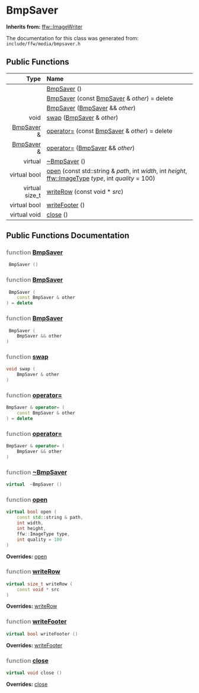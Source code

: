 BmpSaver
===================================


**Inherits from:** [ffw::ImageWriter](ffw_ImageWriter.html)

The documentation for this class was generated from: `include/ffw/media/bmpsaver.h`



## Public Functions

| Type | Name |
| -------: | :------- |
|   | [BmpSaver](#62f7f143) ()  |
|   | [BmpSaver](#96ae3ec1) (const [BmpSaver](ffw_BmpSaver.html) & _other_) = delete  |
|   | [BmpSaver](#63350de9) ([BmpSaver](ffw_BmpSaver.html) && _other_)  |
|  void | [swap](#8ef85449) ([BmpSaver](ffw_BmpSaver.html) & _other_)  |
|  [BmpSaver](ffw_BmpSaver.html) & | [operator=](#91c62cf6) (const [BmpSaver](ffw_BmpSaver.html) & _other_) = delete  |
|  [BmpSaver](ffw_BmpSaver.html) & | [operator=](#5a605eba) ([BmpSaver](ffw_BmpSaver.html) && _other_)  |
|  virtual  | [~BmpSaver](#966dca03) ()  |
|  virtual bool | [open](#1143a9c8) (const std::string & _path_, int _width_, int _height_, [ffw::ImageType](ffw.html#fa711f90) _type_, int _quality_ = 100)  |
|  virtual size_t | [writeRow](#fb7bfe34) (const void * _src_)  |
|  virtual bool | [writeFooter](#f07405c5) ()  |
|  virtual void | [close](#62ad0f62) ()  |


## Public Functions Documentation

### <span style="opacity:0.5;">function</span> <a id="62f7f143" href="#62f7f143">BmpSaver</a>

```cpp
 BmpSaver () 
```



### <span style="opacity:0.5;">function</span> <a id="96ae3ec1" href="#96ae3ec1">BmpSaver</a>

```cpp
 BmpSaver (
    const BmpSaver & other
) = delete 
```



### <span style="opacity:0.5;">function</span> <a id="63350de9" href="#63350de9">BmpSaver</a>

```cpp
 BmpSaver (
    BmpSaver && other
) 
```



### <span style="opacity:0.5;">function</span> <a id="8ef85449" href="#8ef85449">swap</a>

```cpp
void swap (
    BmpSaver & other
) 
```



### <span style="opacity:0.5;">function</span> <a id="91c62cf6" href="#91c62cf6">operator=</a>

```cpp
BmpSaver & operator= (
    const BmpSaver & other
) = delete 
```



### <span style="opacity:0.5;">function</span> <a id="5a605eba" href="#5a605eba">operator=</a>

```cpp
BmpSaver & operator= (
    BmpSaver && other
) 
```



### <span style="opacity:0.5;">function</span> <a id="966dca03" href="#966dca03">~BmpSaver</a>

```cpp
virtual  ~BmpSaver () 
```



### <span style="opacity:0.5;">function</span> <a id="1143a9c8" href="#1143a9c8">open</a>

```cpp
virtual bool open (
    const std::string & path,
    int width,
    int height,
    ffw::ImageType type,
    int quality = 100
) 
```



**Overrides:** [open](/doc/ffw_ImageWriter.md#c742773b)

### <span style="opacity:0.5;">function</span> <a id="fb7bfe34" href="#fb7bfe34">writeRow</a>

```cpp
virtual size_t writeRow (
    const void * src
) 
```



**Overrides:** [writeRow](/doc/ffw_ImageWriter.md#fb673e42)

### <span style="opacity:0.5;">function</span> <a id="f07405c5" href="#f07405c5">writeFooter</a>

```cpp
virtual bool writeFooter () 
```



**Overrides:** [writeFooter](/doc/ffw_ImageWriter.md#5377830a)

### <span style="opacity:0.5;">function</span> <a id="62ad0f62" href="#62ad0f62">close</a>

```cpp
virtual void close () 
```



**Overrides:** [close](/doc/ffw_ImageWriter.md#03dcc1a2)



